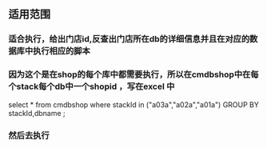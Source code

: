 ## 适用范围

### 适合执行，给出门店id,反查出门店所在db的详细信息并且在对应的数据库中执行相应的脚本

### 因为这个是在shop的每个库中都需要执行，所以在cmdbshop中在每个stack每个db中一个shopid ，写在excel 中
select * from cmdbshop where stackId in ("a03a","a02a","a01a") GROUP BY stackId,dbname ;

### 然后去执行